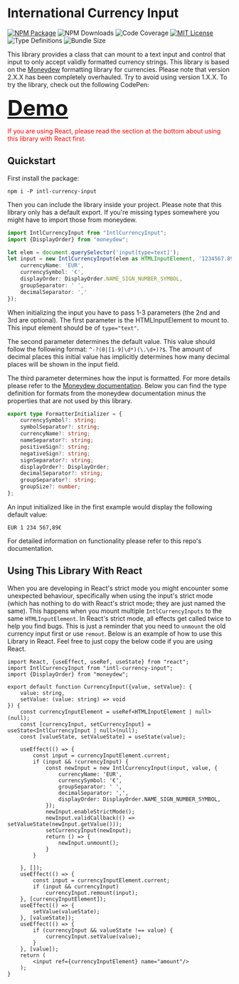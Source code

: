 # International Currency Input

[![NPM Package](https://img.shields.io/npm/v/intl-currency-input?style=flat-square&logo=npm)](https://www.npmjs.com/package/intl-currency-input)
![NPM Downloads](https://img.shields.io/npm/dm/intl-currency-input?style=flat-square)
![Code Coverage](https://img.shields.io/coverallsCoverage/github/konstantin-lukas/intl-currency-input?style=flat-square)
[![MIT License](https://img.shields.io/github/license/konstantin-lukas/intl-currency-input?style=flat-square)](https://raw.githubusercontent.com/konstantin-lukas/intl-currency-input/main/LICENSE)
![Type Definitions](https://img.shields.io/npm/types/intl-currency-input?style=flat-square)
![Bundle Size](https://img.shields.io/bundlephobia/min/intl-currency-input?style=flat-square)


This library provides a class that can mount to a text input and control that input to only
accept validly formatted currency strings. This library is based on the 
[Moneydew](https://github.com/konstantin-lukas/moneydew) formatting library for currencies. Please note that version
2.X.X has been completely overhauled. Try to avoid using version 1.X.X. To try the library, 
check out the following CodePen:

<font size="20" >[**Demo**](https://codepen.io/konstantin-lukas/pen/oNWzwOP)</font>

<span style="color: red">If you are using React, please read the section at the bottom about using this library with React first.</span>
## Quickstart
First install the package:
```
npm i -P intl-currency-input
```
Then you can include the library inside your project. Please note that this library only has a default export.
If you're missing types somewhere you might have to import those from moneydew.
```typescript
import IntlCurrencyInput from "IntlCurrencyInput";
import {DisplayOrder} from "moneydew";

let elem = document.querySelector('input[type=text]');
let input = new IntlCurrencyInput(elem as HTMLInputElement, '1234567.89', {
    currencyName: 'EUR',
    currencySymbol: '€',
    displayOrder: DisplayOrder.NAME_SIGN_NUMBER_SYMBOL,
    groupSeparator: ' ',
    decimalSeparator: ','
});
```
When initializing the input you have to pass 1-3 parameters (the 2nd and 3rd are optional). The first parameter is the
HTMLInputElement to mount to. This input element should be of `type="text"`.

The second parameter determines the default value.
This value should follow the following format: `^-?(0|[1-9]\d*)(\.\d+)?$`. The amount of decimal places this initial value has
implicitly determines how many decimal places will be shown in the input field.

The third parameter determines how the input is formatted. For more details please refer to the 
[Moneydew documentation](https://github.com/konstantin-lukas/moneydew/tree/main/docs). Below you can find the type definition for formats from the moneydew documentation minus the properties that are not used by this library.
```typescript
export type FormatterInitializer = {
    currencySymbol?: string;
    symbolSeparator?: string;
    currencyName?: string;
    nameSeparator?: string;
    positiveSign?: string;
    negativeSign?: string;
    signSeparator?: string;
    displayOrder?: DisplayOrder;
    decimalSeparator?: string;
    groupSeparator?: string;
    groupSize?: number;
};
```
An input initialized like in the first example would display the following default value:
```
EUR 1 234 567,89€
```
For detailed information on functionality please refer to this repo's documentation.

## Using This Library With React
When you are developing in React's strict mode you might encounter some unexpected behaviour, specifically when using
the input's strict mode (which has nothing to do with React's strict mode; they are just named the same). This happens
when you mount multiple `IntlCurrencyInputs` to the same `HTMLInputElement`. In React's strict mode, all effects get called
twice to help you find bugs. This is just a reminder that you need to `unmount` the old currency input first or use
`remout`. Below is an example of how to use this Library in React. Feel free to just copy the below code if you are using
React.

```tsx
import React, {useEffect, useRef, useState} from "react";
import IntlCurrencyInput from "intl-currency-input";
import {DisplayOrder} from "moneydew";

export default function CurrencyInput({value, setValue}: {
    value: string,
    setValue: (value: string) => void
}) {
    const currencyInputElement = useRef<HTMLInputElement | null>(null);
    const [currencyInput, setCurrencyInput] = useState<IntlCurrencyInput | null>(null);
    const [valueState, setValueState] = useState(value);

    useEffect(() => {
        const input = currencyInputElement.current;
        if (input && !currencyInput) {
            const newInput = new IntlCurrencyInput(input, value, {
                currencyName: 'EUR',
                currencySymbol: '€',
                groupSeparator: ' ',
                decimalSeparator: ',',
                displayOrder: DisplayOrder.NAME_SIGN_NUMBER_SYMBOL,
            });
            newInput.enableStrictMode();
            newInput.validCallback(() => setValueState(newInput.getValue()));
            setCurrencyInput(newInput);
            return () => {
                newInput.unmount();
            }
        }

    }, []);
    useEffect(() => {
        const input = currencyInputElement.current;
        if (input && currencyInput)
            currencyInput.remount(input);
    }, [currencyInputElement]);
    useEffect(() => {
        setValue(valueState);
    }, [valueState]);
    useEffect(() => {
        if (currencyInput && valueState !== value) {
            currencyInput.setValue(value);
        }
    }, [value]);
    return (
        <input ref={currencyInputElement} name="amount"/>
    );
}
```
